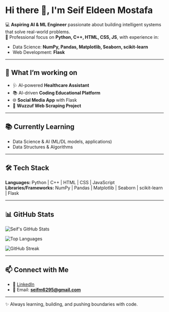 # Hi there 👋, I'm Seif Eldeen Mostafa  

💻 **Aspiring AI & ML Engineer** passionate about building intelligent systems that solve real-world problems.  
🎯 Professional focus on **Python, C++, HTML, CSS, JS**, with experience in:  
- Data Science: **NumPy, Pandas, Matplotlib, Seaborn, scikit-learn**  
- Web Development: **Flask**  

---

## 🚀 What I’m working on  
- 🩺 AI-powered **Healthcare Assistant**  
- 📚 AI-driven **Coding Educational Platform**  
- 🌐 **Social Media App** with Flask  
- 🔎 **Wuzzuf Web Scraping Project**  

---

## 📚 Currently Learning  
- Data Science & AI (ML/DL models, applications)  
- Data Structures & Algorithms  

---

## 🛠 Tech Stack  
**Languages:** Python | C++ | HTML | CSS | JavaScript  
**Libraries/Frameworks:** NumPy | Pandas | Matplotlib | Seaborn | scikit-learn | Flask  

---

## 📊 GitHub Stats  

![Seif's GitHub Stats](https://github-readme-stats.vercel.app/api?username=Vseif1011&show_icons=true&theme=tokyonight)  

![Top Languages](https://github-readme-stats.vercel.app/api/top-langs/?username=Vseif1011&layout=compact&theme=tokyonight)  

![GitHub Streak](https://streak-stats.demolab.com?user=Vseif1011&theme=tokyonight)  
 

---

## 📫 Connect with Me  
- 💼 [LinkedIn](https://www.linkedin.com/in/seif-eldeen-mostafa-4a6800332/)  
- 📧 Email: **seifm6295@gmail.com**  

---
✨ Always learning, building, and pushing boundaries with code.

